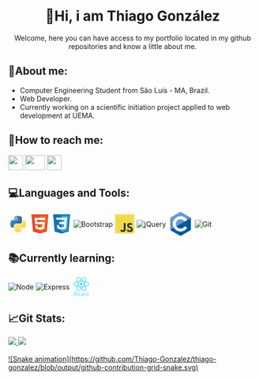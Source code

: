 <div align="center">
  <h1>👋Hi, i am Thiago González</h1>
  <p>Welcome, here you can have access to my portfolio located in my github repositories and know a little about me.</p>
</div>

<div>
  <h2>🧐About me: </h1>
  <ul>
    <li>Computer Engineering Student from São Luís - MA, Brazil.</li>
    <li>Web Developer.</li>
    <li>Currently working on a scientific initiation project applied to web development at UEMA.</li>
  </ul>
</div>

<div> 
  <h2>📩How to reach me: </h2>
  <a href="https://www.linkedin.com/in/thiago-gonz%C3%A1lez-94b103217/" target="_blank"><img src="https://image.flaticon.com/icons/png/512/145/145807.png" target="_blank" width="30" height="30"></a> 
  <a href="https://instagram.com/thiagogonzalez.dev" target="_blank"><img src="https://raw.githubusercontent.com/rahuldkjain/github-profile-readme-generator/master/src/images/icons/Social/instagram.svg" target="_blank" height="30" width="40"></a>
  <a href = "mailto:contatothiagogonzalez@gmail.com"><img src="https://user-images.githubusercontent.com/80121288/134347624-e4479d7f-217b-4bb3-af01-fc9e4faf2dcf.png" target="_blank" width="30" height="30"></a>
</div>

<div style="display: inline_block">
  <h2>💻Languages and Tools: </h2>
  <img align="center" alt="Python" width="40" height="40" src="https://raw.githubusercontent.com/devicons/devicon/master/icons/python/python-original.svg">
  <img align="center" alt="HTML" width="40" height="40" src="https://raw.githubusercontent.com/devicons/devicon/master/icons/html5/html5-original.svg">
  <img align="center" alt="CSS" width="40" height="40" src="https://raw.githubusercontent.com/devicons/devicon/master/icons/css3/css3-original.svg">
  <img align="center" alt="Bootstrap" width="45" height="45" src="https://cdn4.iconfinder.com/data/icons/blackicon/54/bootstrap_icon-256.png">
  <img align="center" alt="Js" width="40" height="40" src="https://raw.githubusercontent.com/devicons/devicon/master/icons/javascript/javascript-original.svg">
  <img align="center" alt="jQuery" width="45" height="45" src="https://cdn3.iconfinder.com/data/icons/popular-services-brands/512/jquery-256.png">
  <img align="center" alt="C" width="50" height="50" src="https://raw.githubusercontent.com/devicons/devicon/master/icons/c/c-original.svg"></img>
  <img align="center" alt="Git" width="40" height="40" src="https://user-images.githubusercontent.com/80121288/134348295-401a09f4-56fe-46b1-bdec-29063c59b0d1.png">
</div>

<div style="display: inline_block">
  <h2>📚Currently learning: </h2>
  <img align="center" alt="Node" width="60" height="60" src="https://cdn4.iconfinder.com/data/icons/logos-3/454/nodejs-new-pantone-white-256.png">
  <img align="center" alt="Express" width="50" height="40" src="https://cdn.discordapp.com/attachments/855470619675852860/890233372515917904/unknown.png">
  <img align="center" alt="React Js" width="40" height="40" src="https://raw.githubusercontent.com/devicons/devicon/master/icons/react/react-original-wordmark.svg"></img>
</div>
 
  <div>
    <h2>📈Git Stats: </h2>
  <a href="https://github.com/thiago-gonzalez">
  <img height="150em" src="https://github-readme-stats.vercel.app/api?username=thiago-gonzalez&show_icons=true&title_color=ffa726&text_color=fff&icon_color=F7EF8A&bg_color=000&include_all_commits=true&count_private=true"/>
  <img height="150em" src="https://github-readme-stats.vercel.app/api/top-langs/?username=thiago-gonzalez&layout=compact&langs_count=7&title_color=ffa726&text_color=fff&bg_color=000"/><br><br>
    ![Snake animation](https://github.com/Thiago-Gonzalez/thiago-gonzalez/blob/output/github-contribution-grid-snake.svg)
</div>
  
